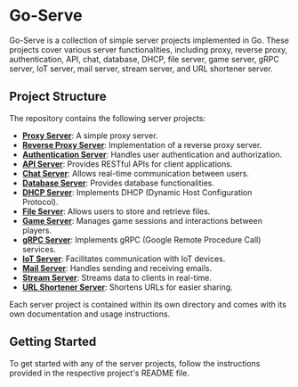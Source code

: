 # Go-Serve

Go-Serve is a collection of simple server projects implemented in Go. These projects cover various server functionalities, including proxy, reverse proxy, authentication, API, chat, database, DHCP, file server, game server, gRPC server, IoT server, mail server, stream server, and URL shortener server.

## Project Structure

The repository contains the following server projects:

- [**Proxy Server**](./proxy-server/proxy-server.md): A simple proxy server.
- [**Reverse Proxy Server**](./reverse-proxy/reverse-proxy-server.md): Implementation of a reverse proxy server.
- [**Authentication Server**](./auth-server/auth-server.md): Handles user authentication and authorization.
- [**API Server**](./api-server/api-server.md): Provides RESTful APIs for client applications.
- [**Chat Server**](./chat-server/chat-server.md): Allows real-time communication between users.
- [**Database Server**](./database-server/database-server.md): Provides database functionalities.
- [**DHCP Server**](./dhcp-server/dhcp-server.md): Implements DHCP (Dynamic Host Configuration Protocol).
- [**File Server**](./file-server/file-server.md): Allows users to store and retrieve files.
- [**Game Server**](./game-server/game-server.md): Manages game sessions and interactions between players.
- [**gRPC Server**](./grpc-server/grpc-server.md): Implements gRPC (Google Remote Procedure Call) services.
- [**IoT Server**](./iot-server/iot-server.md): Facilitates communication with IoT devices.
- [**Mail Server**](./mail-server/mail-server.md): Handles sending and receiving emails.
- [**Stream Server**](./stream-server/stream-server.md): Streams data to clients in real-time.
- [**URL Shortener Server**](./url-shortener-server/url-shortner-server.md): Shortens URLs for easier sharing.

Each server project is contained within its own directory and comes with its own documentation and usage instructions.

## Getting Started

To get started with any of the server projects, follow the instructions provided in the respective project's README file.
